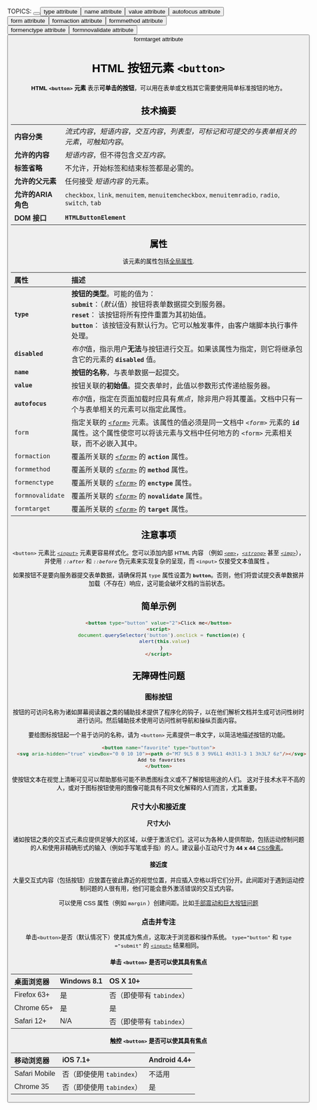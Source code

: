 TOPICS: <button>
        <button> type attribute
        <button> name attribute
        <button> value attribute
        <button> autofocus attribute
        <button> form attribute
        <button> formaction attribute
        <button> formmethod attribute
        <button> formenctype attribute
        <button> formnovalidate attribute
        <button> formtarget attribute

# HTML 按钮元素 `<button>`

**HTML `<button>` 元素** 表示**可单击的按钮**，可以用在表单或文档其它需要使用简单标准按钮的地方。

## 技术摘要

|  |  |
| :-- | :-- |
| **内容分类** | *流式内容*，*短语内容*，*交互内容*，*列表型，可标记和可提交的与表单相关的元素*，*可触知内容*。 |
| **允许的内容** | *短语内容*，但不得包含*交互内容*。 |
| **标签省略** | 不允许，开始标签和结束标签都是必需的。 |
| **允许的父元素** | 任何接受 *短语内容* 的元素。 |
| **允许的ARIA角色** | `checkbox`, `link`, `menuitem`, `menuitemcheckbox`, `menuitemradio`, `radio`, `switch`, `tab` |
| **DOM 接口** | **`HTMLButtonElement`** |

## 属性

该元素的属性包括[全局属性](/zh-hans/webfrontend/HTML_Global_Attributes).

| 属性 | 描述 |
| :-- | :-- |
| **`type`** | **按钮的类型**。可能的值为：<br>**`submit`**：（*默认*值）按钮将表单数据提交到服务器。<br>**`reset`**： 该按钮将所有控件重置为其初始值。<br>**`button`**： 该按钮没有默认行为。它可以触发事件，由客户端脚本执行事件处理。|
| **`disabled`** | *布尔*值，指示用户**无法**与按钮进行交互。如果该属性为指定，则它将继承包含它的元素的 **`disabled`** 值。|
| **`name`** | **按钮的名称**，与表单数据一起提交。|
| **`value`** | 按钮关联的**初始值**。提交表单时，此值以参数形式传递给服务器。|
| **`autofocus`** | *布尔*值，指定在页面加载时应具有*焦点*，除非用户将其覆盖。文档中只有一个与表单相关的元素可以指定此属性。|
| `form` | 指定关联的 *[`<form>`](/zh-hans/webfrontend/<form>)* 元素。该属性的值必须是同一文档中 *`<form>`* 元素的 **`id`** 属性。这个属性使您可以将该元素与文档中任何地方的 `<form>` 元素相关联，而不必嵌入其中。|
| `formaction` | 覆盖所关联的 *[`<form>`](/zh-hans/webfrontend/<form>)* 的 **`action`** 属性。|
| `formmethod` | 覆盖所关联的 *[`<form>`](/zh-hans/webfrontend/<form>)* 的 **`method`** 属性。|
| `formenctype` | 覆盖所关联的 *[`<form>`](/zh-hans/webfrontend/<form>)* 的 **`enctype`** 属性。|
| `formnovalidate` | 覆盖所关联的 *[`<form>`](/zh-hans/webfrontend/<form>)* 的 **`novalidate`** 属性。|
| `formtarget` | 覆盖所关联的 *[`<form>`](/zh-hans/webfrontend/<form>)* 的 **`target`** 属性。|

## 注意事项

`<button>` 元素比 *[`<input>`](/zh-hans/webfrontend/<input>)* 元素更容易样式化。您可以添加内部 HTML 内容
（例如 *[`<em>`](/zh-hans/webfrontend/<em>)*，*[`<strong>`](/zh-hans/webfrontend/<strong>)* 甚至
*[`<img>`](/zh-hans/webfrontend/<img>)*），并使用 *`::after`* 和 *`::before`*
伪元素来实现复杂的呈现，而 `<input>` 仅接受文本值属性 。

如果按钮不是要向服务器提交表单数据，请确保将其 `type` 属性设置为 **`button`**。否则，他们将尝试提交表单数据并加载（不存在）响应，这可能会破坏文档的当前状态。

## 简单示例

```html
<button type="button" value="2">Click me</button>
<script>
  document.querySelector('button').onclick = function(e) {
    alert(this.value)
  }
</script>
```

## 无障碍性问题

### 图标按钮

按钮的可访问名称为诸如屏幕阅读器之类的辅助技术提供了程序化的钩子，以在他们解析文档并生成可访问性树时进行访问。然后辅助技术使用可访问性树导航和操纵页面内容。

要给图标按钮起一个易于访问的名称，请为 `<button>` 元素提供一串文字，以简洁地描述按钮的功能。

```html
<button name="favorite" type="button">
  <svg aria-hidden="true" viewBox="0 0 10 10"><path d="M7 9L5 8 3 9V6L1 4h3l1-3 1 3h3L7 6z"/></svg>
  Add to favorites
</button>
```

使按钮文本在视觉上清晰可见可以帮助那些可能不熟悉图标含义或不了解按钮用途的人们。
这对于技术水平不高的人，或对于图标按钮使用的图像可能具有不同文化解释的人们而言，尤其重要。

### 尺寸大小和接近度

#### 尺寸大小

诸如按钮之类的交互式元素应提供足够大的区域，以便于激活它们。这可以为各种人提供帮助，包括运动控制问题的人和使用非精确形式的输入（例如手写笔或手指）的人。建议最小互动尺寸为 **44 x 44** [CSS像素](https://www.w3.org/TR/WCAG21/#dfn-css-pixels)。

#### 接近度

大量交互式内容（包括按钮）应放置在彼此靠近的视觉位置，并应插入空格以将它们分开。此间距对于遇到运动控制问题的人很有用，他们可能会意外激活错误的交互式内容。

可以使用 CSS 属性（例如 `margin` ）创建间距。比如[手部震动和巨大按钮问题](https://axesslab.com/hand-tremors/)

### 点击并专注

单击`<button>`是否（默认情况下）使其成为焦点，这取决于浏览器和操作系统。
`type="button"` 和 `type ="submit"` 的 [`<input>`](/zh-hans/webfrontend/<input>) 结果相同。

#### 单击 `<button>` 是否可以使其具有焦点

| 桌面浏览器 | Windows 8.1 | OS X 10+ |
| :-- | :-- | :-- |
| Firefox 63+ | 是 | 否（即使带有 `tabindex`）|
| Chrome 65+ | 是 | 是 |
| Safari 12+ | N/A | 否（即使带有 `tabindex`）|

#### 触控 `<button>` 是否可以使其具有焦点

| 移动浏览器 | iOS 7.1+ | Android 4.4+ |
| :-- | :-- | :-- |
| Safari Mobile | 否（即使使用 `tabindex`）| 不适用 |
| Chrome 35 | 否（即使使用 `tabindex`）| 是 |
